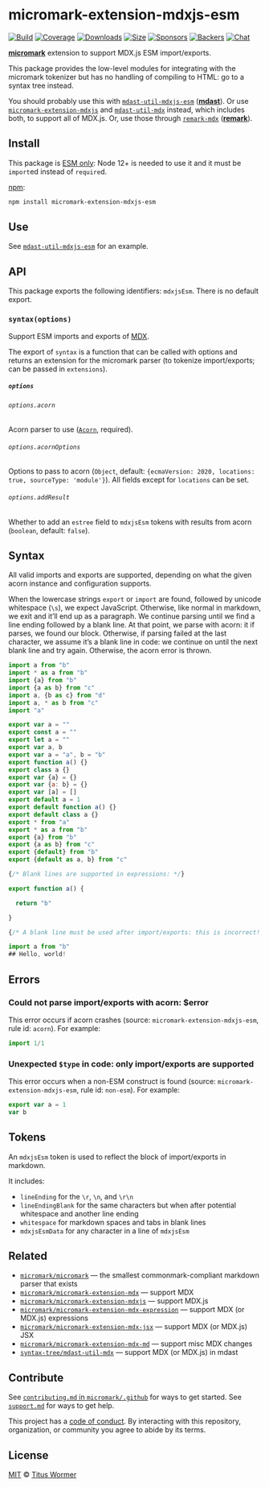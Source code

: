 # micromark-extension-mdxjs-esm

[![Build][build-badge]][build]
[![Coverage][coverage-badge]][coverage]
[![Downloads][downloads-badge]][downloads]
[![Size][size-badge]][size]
[![Sponsors][sponsors-badge]][collective]
[![Backers][backers-badge]][collective]
[![Chat][chat-badge]][chat]

**[micromark][]** extension to support MDX.js ESM import/exports.

This package provides the low-level modules for integrating with the micromark
tokenizer but has no handling of compiling to HTML: go to a syntax tree instead.

You should probably use this with [`mdast-util-mdxjs-esm`][util]
(**[mdast][]**).
Or use [`micromark-extension-mdxjs`][mdxjs] and
[`mdast-util-mdx`][mdast-util-mdx] instead, which includes both, to support all
of MDX.js.
Or, use those through [`remark-mdx`][remark-mdx] (**[remark][]**).

## Install

This package is [ESM only](https://gist.github.com/sindresorhus/a39789f98801d908bbc7ff3ecc99d99c):
Node 12+ is needed to use it and it must be `import`ed instead of `require`d.

[npm][]:

```sh
npm install micromark-extension-mdxjs-esm
```

## Use

See [`mdast-util-mdxjs-esm`][util] for an example.

## API

This package exports the following identifiers: `mdxjsEsm`.
There is no default export.

### `syntax(options)`

Support ESM imports and exports of [MDX][mdx-js].

The export of `syntax` is a function that can be called with options and returns
an extension for the micromark parser (to tokenize import/exports; can be passed
in `extensions`).

##### `options`

###### `options.acorn`

Acorn parser to use ([`Acorn`][acorn], required).

###### `options.acornOptions`

Options to pass to acorn (`Object`, default: `{ecmaVersion: 2020, locations:
true, sourceType: 'module'}`).
All fields except for `locations` can be set.

###### `options.addResult`

Whether to add an `estree` field to `mdxjsEsm` tokens with results from acorn
(`boolean`, default: `false`).

## Syntax

All valid imports and exports are supported, depending on what the given acorn
instance and configuration supports.

When the lowercase strings `export` or `import` are found, followed by unicode
whitespace (`\s`), we expect JavaScript.
Otherwise, like normal in markdown, we exit and it’ll end up as a paragraph.
We continue parsing until we find a line ending followed by a blank line.
At that point, we parse with acorn: it if parses, we found our block.
Otherwise, if parsing failed at the last character, we assume it’s a blank line
in code: we continue on until the next blank line and try again.
Otherwise, the acorn error is thrown.

```js
import a from "b"
import * as a from "b"
import {a} from "b"
import {a as b} from "c"
import a, {b as c} from "d"
import a, * as b from "c"
import "a"

export var a = ""
export const a = ""
export let a = ""
export var a, b
export var a = "a", b = "b"
export function a() {}
export class a {}
export var {a} = {}
export var {a: b} = {}
export var [a] = []
export default a = 1
export default function a() {}
export default class a {}
export * from "a"
export * as a from "b"
export {a} from "b"
export {a as b} from "c"
export {default} from "b"
export {default as a, b} from "c"

{/* Blank lines are supported in expressions: */}

export function a() {

  return "b"

}

{/* A blank line must be used after import/exports: this is incorrect! */}

import a from "b"
## Hello, world!
```

## Errors

### Could not parse import/exports with acorn: $error

This error occurs if acorn crashes (source: `micromark-extension-mdxjs-esm`,
rule id: `acorn`).
For example:

```js
import 1/1
```

### Unexpected `$type` in code: only import/exports are supported

This error occurs when a non-ESM construct is found (source:
`micromark-extension-mdxjs-esm`, rule id: `non-esm`).
For example:

```js
export var a = 1
var b
```

## Tokens

An `mdxjsEsm` token is used to reflect the block of import/exports in markdown.

It includes:

*   `lineEnding` for the `\r`, `\n`, and `\r\n`
*   `lineEndingBlank` for the same characters but when after potential
    whitespace and another line ending
*   `whitespace` for markdown spaces and tabs in blank lines
*   `mdxjsEsmData` for any character in a line of `mdxjsEsm`

## Related

*   [`micromark/micromark`][micromark]
    — the smallest commonmark-compliant markdown parser that exists
*   [`micromark/micromark-extension-mdx`][mdx]
    — support MDX
*   [`micromark/micromark-extension-mdxjs`][mdxjs]
    — support MDX.js
*   [`micromark/micromark-extension-mdx-expression`][mdx-expression]
    — support MDX (or MDX.js) expressions
*   [`micromark/micromark-extension-mdx-jsx`][mdx-jsx]
    — support MDX (or MDX.js) JSX
*   [`micromark/micromark-extension-mdx-md`][mdx-md]
    — support misc MDX changes
*   [`syntax-tree/mdast-util-mdx`][mdast-util-mdx]
    — support MDX (or MDX.js) in mdast

## Contribute

See [`contributing.md` in `micromark/.github`][contributing] for ways to get
started.
See [`support.md`][support] for ways to get help.

This project has a [code of conduct][coc].
By interacting with this repository, organization, or community you agree to
abide by its terms.

## License

[MIT][license] © [Titus Wormer][author]

<!-- Definitions -->

[build-badge]: https://github.com/micromark/micromark-extension-mdxjs-esm/workflows/main/badge.svg

[build]: https://github.com/micromark/micromark-extension-mdxjs-esm/actions

[coverage-badge]: https://img.shields.io/codecov/c/github/micromark/micromark-extension-mdxjs-esm.svg

[coverage]: https://codecov.io/github/micromark/micromark-extension-mdxjs-esm

[downloads-badge]: https://img.shields.io/npm/dm/micromark-extension-mdxjs-esm.svg

[downloads]: https://www.npmjs.com/package/micromark-extension-mdxjs-esm

[size-badge]: https://img.shields.io/bundlephobia/minzip/micromark-extension-mdxjs-esm.svg

[size]: https://bundlephobia.com/result?p=micromark-extension-mdxjs-esm

[sponsors-badge]: https://opencollective.com/unified/sponsors/badge.svg

[backers-badge]: https://opencollective.com/unified/backers/badge.svg

[collective]: https://opencollective.com/unified

[chat-badge]: https://img.shields.io/badge/chat-discussions-success.svg

[chat]: https://github.com/micromark/micromark/discussions

[npm]: https://docs.npmjs.com/cli/install

[license]: license

[author]: https://wooorm.com

[contributing]: https://github.com/micromark/.github/blob/HEAD/contributing.md

[support]: https://github.com/micromark/.github/blob/HEAD/support.md

[coc]: https://github.com/micromark/.github/blob/HEAD/code-of-conduct.md

[micromark]: https://github.com/micromark/micromark

[remark]: https://github.com/remarkjs/remark

[mdast]: https://github.com/syntax-tree/mdast

[mdx-js]: https://github.com/mdx-js/mdx

[mdx-expression]: https://github.com/micromark/micromark-extension-mdx-expression

[mdx-jsx]: https://github.com/micromark/micromark-extension-mdx-jsx

[mdx-md]: https://github.com/micromark/micromark-extension-mdx-md

[mdx]: https://github.com/micromark/micromark-extension-mdx

[mdxjs]: https://github.com/micromark/micromark-extension-mdxjs

[util]: https://github.com/syntax-tree/mdast-util-mdxjs-esm

[mdast-util-mdx]: https://github.com/syntax-tree/mdast-util-mdx

[acorn]: https://github.com/acornjs/acorn

[remark-mdx]: https://github.com/mdx-js/mdx/tree/next/packages/remark-mdx
